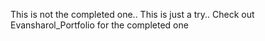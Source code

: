 This is not the completed one.. This is just a try.. Check out Evansharol_Portfolio for the completed one
